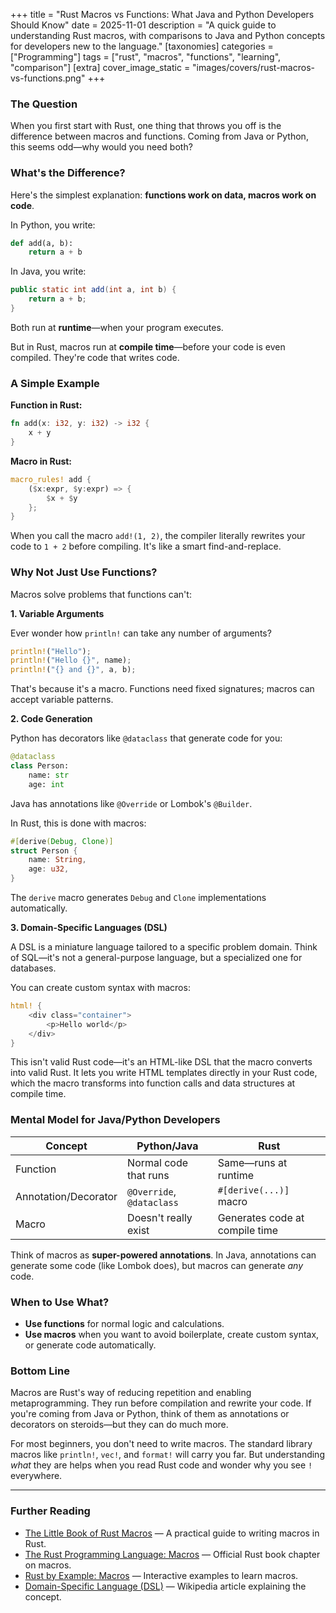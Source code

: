 +++
title = "Rust Macros vs Functions: What Java and Python Developers Should Know"
date = 2025-11-01
description = "A quick guide to understanding Rust macros, with comparisons to Java and Python concepts for developers new to the language."
[taxonomies]
categories = ["Programming"]
tags = ["rust", "macros", "functions", "learning", "comparison"]
[extra]
cover_image_static = "images/covers/rust-macros-vs-functions.png"
+++

### The Question

When you first start with Rust, one thing that throws you off is the difference between macros and functions. Coming from Java or Python, this seems odd—why would you need both?

### What's the Difference?

Here's the simplest explanation: **functions work on data, macros work on code**.

In Python, you write:
```python
def add(a, b):
    return a + b
```

In Java, you write:
```java
public static int add(int a, int b) {
    return a + b;
}
```

Both run at **runtime**—when your program executes.

But in Rust, macros run at **compile time**—before your code is even compiled. They're code that writes code.

### A Simple Example

**Function in Rust:**
```rust
fn add(x: i32, y: i32) -> i32 {
    x + y
}
```

**Macro in Rust:**
```rust
macro_rules! add {
    ($x:expr, $y:expr) => {
        $x + $y
    };
}
```

When you call the macro `add!(1, 2)`, the compiler literally rewrites your code to `1 + 2` before compiling. It's like a smart find-and-replace.

### Why Not Just Use Functions?

Macros solve problems that functions can't:

**1. Variable Arguments**

Ever wonder how `println!` can take any number of arguments?
```rust
println!("Hello");
println!("Hello {}", name);
println!("{} and {}", a, b);
```

That's because it's a macro. Functions need fixed signatures; macros can accept variable patterns.

**2. Code Generation**

Python has decorators like `@dataclass` that generate code for you:
```python
@dataclass
class Person:
    name: str
    age: int
```

Java has annotations like `@Override` or Lombok's `@Builder`.

In Rust, this is done with macros:
```rust
#[derive(Debug, Clone)]
struct Person {
    name: String,
    age: u32,
}
```

The `derive` macro generates `Debug` and `Clone` implementations automatically.

**3. Domain-Specific Languages (DSL)**

A DSL is a miniature language tailored to a specific problem domain. Think of SQL—it's not a general-purpose language, but a specialized one for databases.

You can create custom syntax with macros:
```rust
html! {
    <div class="container">
        <p>Hello world</p>
    </div>
}
```

This isn't valid Rust code—it's an HTML-like DSL that the macro converts into valid Rust. It lets you write HTML templates directly in your Rust code, which the macro transforms into function calls and data structures at compile time.

### Mental Model for Java/Python Developers

| Concept   | Python/Java                            | Rust               |
|-----------|----------------------------------------|--------------------|
| Function  | Normal code that runs                  | Same—runs at runtime |
| Annotation/Decorator | `@Override`, `@dataclass` | `#[derive(...)]` macro |
| Macro     | Doesn't really exist                   | Generates code at compile time |

Think of macros as **super-powered annotations**. In Java, annotations can generate some code (like Lombok does), but macros can generate *any* code.

### When to Use What?

- **Use functions** for normal logic and calculations.
- **Use macros** when you want to avoid boilerplate, create custom syntax, or generate code automatically.

### Bottom Line

Macros are Rust's way of reducing repetition and enabling metaprogramming. They run before compilation and rewrite your code. If you're coming from Java or Python, think of them as annotations or decorators on steroids—but they can do much more.

For most beginners, you don't need to write macros. The standard library macros like `println!`, `vec!`, and `format!` will carry you far. But understanding *what* they are helps when you read Rust code and wonder why you see `!` everywhere.

---

### Further Reading

- [The Little Book of Rust Macros](https://veykril.github.io/tlborm/) — A practical guide to writing macros in Rust.
- [The Rust Programming Language: Macros](https://doc.rust-lang.org/book/ch19-06-macros.html) — Official Rust book chapter on macros.
- [Rust by Example: Macros](https://doc.rust-lang.org/rust-by-example/macros.html) — Interactive examples to learn macros.
- [Domain-Specific Language (DSL)](https://en.wikipedia.org/wiki/Domain-specific_language) — Wikipedia article explaining the concept.

